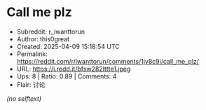 # Call me plz

- Subreddit: r_iwanttorun
- Author: this0great
- Created: 2025-04-09 15:18:54 UTC
- Permalink: https://reddit.com/r/iwanttorun/comments/1jv8c9i/call_me_plz/
- URL: https://i.redd.it/bfsw282lttte1.jpeg
- Ups: 8 | Ratio: 0.89 | Comments: 4
- Flair: 讨论

_(no selftext)_

